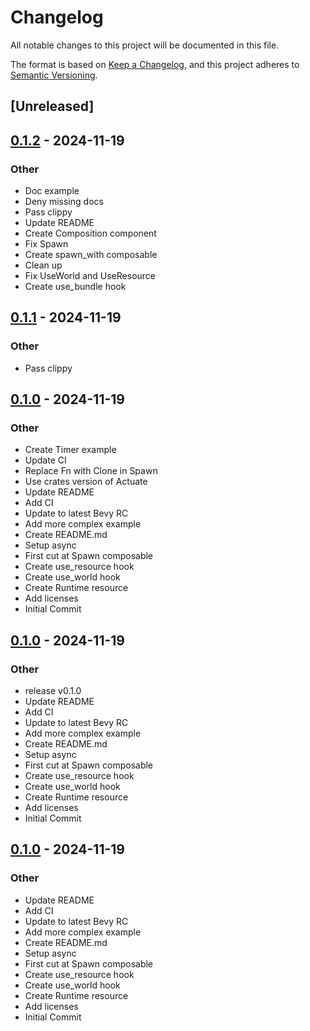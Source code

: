 # Changelog

All notable changes to this project will be documented in this file.

The format is based on [Keep a Changelog](https://keepachangelog.com/en/1.0.0/),
and this project adheres to [Semantic Versioning](https://semver.org/spec/v2.0.0.html).

## [Unreleased]

## [0.1.2](https://github.com/actuate-rs/bevy_mod_actuate/compare/v0.1.1...v0.1.2) - 2024-11-19

### Other

- Doc example
- Deny missing docs
- Pass clippy
- Update README
- Create Composition component
- Fix Spawn
- Create spawn_with composable
- Clean up
- Fix UseWorld and UseResource
- Create use_bundle hook

## [0.1.1](https://github.com/actuate-rs/bevy_mod_actuate/compare/v0.1.0...v0.1.1) - 2024-11-19

### Other

- Pass clippy

## [0.1.0](https://github.com/actuate-rs/bevy_mod_actuate/releases/tag/v0.1.0) - 2024-11-19

### Other

- Create Timer example
- Update CI
- Replace Fn with Clone in Spawn
- Use crates version of Actuate
- Update README
- Add CI
- Update to latest Bevy RC
- Add more complex example
- Create README.md
- Setup async
- First cut at Spawn composable
- Create use_resource hook
- Create use_world hook
- Create Runtime resource
- Add licenses
- Initial Commit

## [0.1.0](https://github.com/actuate-rs/bevy_mod_actuate/releases/tag/v0.1.0) - 2024-11-19

### Other

- release v0.1.0
- Update README
- Add CI
- Update to latest Bevy RC
- Add more complex example
- Create README.md
- Setup async
- First cut at Spawn composable
- Create use_resource hook
- Create use_world hook
- Create Runtime resource
- Add licenses
- Initial Commit

## [0.1.0](https://github.com/actuate-rs/bevy_mod_actuate/releases/tag/v0.1.0) - 2024-11-19

### Other

- Update README
- Add CI
- Update to latest Bevy RC
- Add more complex example
- Create README.md
- Setup async
- First cut at Spawn composable
- Create use_resource hook
- Create use_world hook
- Create Runtime resource
- Add licenses
- Initial Commit
